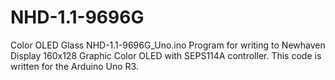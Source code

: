 # NHD-1.1-9696G
Color OLED Glass
NHD-1.1-9696G_Uno.ino
Program for writing to Newhaven Display 160x128 Graphic Color OLED with SEPS114A controller.
This code is written for the Arduino Uno R3.
